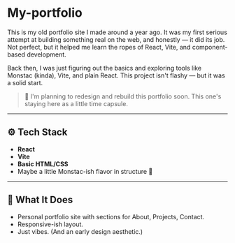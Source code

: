 # My-portfolio

This is my old portfolio site I made around a year ago. It was my first serious attempt at building something real on the web, and honestly — it did its job. Not perfect, but it helped me learn the ropes of React, Vite, and component-based development.

Back then, I was just figuring out the basics and exploring tools like Monstac (kinda), Vite, and plain React. This project isn't flashy — but it was a solid start.

> 🚧 I'm planning to redesign and rebuild this portfolio soon. This one's staying here as a little time capsule.

---

## ⚙️ Tech Stack

- **React**
- **Vite**
- **Basic HTML/CSS**
- Maybe a little Monstac-ish flavor in structure 👀

---

## 📸 What It Does

- Personal portfolio site with sections for About, Projects, Contact.
- Responsive-ish layout.
- Just vibes. (And an early design aesthetic.)


